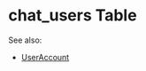 # chat_users Table

See also: 
- [UserAccount](https://github.com/alexeysp11/workflow-lib/blob/main/docs/Models/Business/InformationSystem/UserAccount.md)
